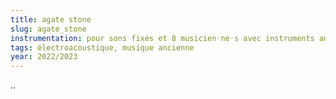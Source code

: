 ```yaml
---
title: agate stone
slug: agate_stone
instrumentation: pour sons fixés et 8 musicien᛫ne᛫s avec instruments anciens
tags: électroacoustique, musique ancienne
year: 2022/2023
---
```


..